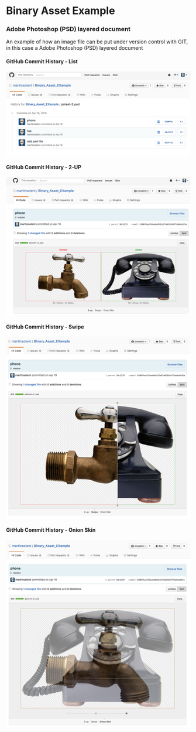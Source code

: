 # Binary Asset Example
### Adobe Photoshop (PSD) layered document
 An example of how an image file can be put under version control with GIT,  in this case a Adobe Photoshop (PSD) layered document
 
#### GitHub Commit History - List
![GitHub History](repo_assets/commit_history.png)

#### GitHub Commit History - 2-UP
![GitHub Commit History - Onion Skin](repo_assets/2_up.png)

#### GitHub Commit History - Swipe
![GitHub Commit History - Swipe](repo_assets/swipe.png)

#### GitHub Commit History - Onion Skin
![GitHub Commit History - Onion Skin](repo_assets/onion.png)